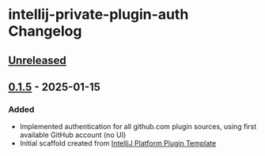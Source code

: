 <!-- Keep a Changelog guide -> https://keepachangelog.com -->

# intellij-private-plugin-auth Changelog

## [Unreleased]

## [0.1.5] - 2025-01-15

### Added

- Implemented authentication for all github.com plugin sources, using first available GitHub account (no UI)
- Initial scaffold created from [IntelliJ Platform Plugin Template](https://github.com/JetBrains/intellij-platform-plugin-template)

[Unreleased]: https://github.com/OpenGrabeso/intellij-private-plugin-auth/compare/v0.1.5...HEAD
[0.1.5]: https://github.com/OpenGrabeso/intellij-private-plugin-auth/commits/v0.1.5
